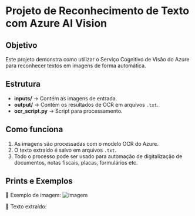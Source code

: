 # Projeto de Reconhecimento de Texto com Azure AI Vision

## Objetivo
Este projeto demonstra como utilizar o Serviço Cognitivo de Visão do Azure para reconhecer textos em imagens de forma automática.

## Estrutura
- **inputs/** → Contém as imagens de entrada.
- **output/** → Contém os resultados de OCR em arquivos `.txt`.
- **ocr_script.py** → Script para processamento.

## Como funciona
1. As imagens são processadas com o modelo OCR do Azure.
2. O texto extraído é salvo em arquivos `.txt`.
3. Todo o processo pode ser usado para automação de digitalização de documentos, notas fiscais, placas, formulários etc.

## Prints e Exemplos

📸 Exemplo de imagem:
![imagem](inputs/exemplo.jpg)

📝 Texto extraído:
